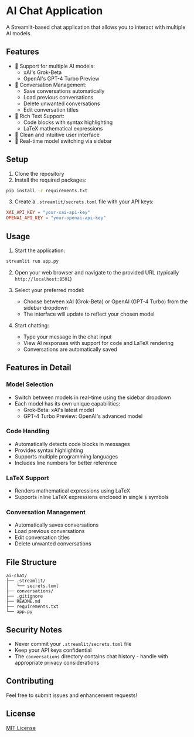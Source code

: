 # AI Chat Application

A Streamlit-based chat application that allows you to interact with multiple AI models.

## Features

- 🤖 Support for multiple AI models:
  - xAI's Grok-Beta
  - OpenAI's GPT-4 Turbo Preview
- 💬 Conversation Management:
  - Save conversations automatically
  - Load previous conversations
  - Delete unwanted conversations
  - Edit conversation titles
- 📝 Rich Text Support:
  - Code blocks with syntax highlighting
  - LaTeX mathematical expressions
- 🎨 Clean and intuitive user interface
- 🔄 Real-time model switching via sidebar

## Setup

1. Clone the repository
2. Install the required packages:
```bash
pip install -r requirements.txt
```

3. Create a `.streamlit/secrets.toml` file with your API keys:
```toml
XAI_API_KEY = "your-xai-api-key"
OPENAI_API_KEY = "your-openai-api-key"
```

## Usage

1. Start the application:
```bash
streamlit run app.py
```

2. Open your web browser and navigate to the provided URL (typically `http://localhost:8501`)

3. Select your preferred model:
   - Choose between xAI (Grok-Beta) or OpenAI (GPT-4 Turbo) from the sidebar dropdown
   - The interface will update to reflect your chosen model

4. Start chatting:
   - Type your message in the chat input
   - View AI responses with support for code and LaTeX rendering
   - Conversations are automatically saved

## Features in Detail

### Model Selection
- Switch between models in real-time using the sidebar dropdown
- Each model has its own unique capabilities:
  - Grok-Beta: xAI's latest model
  - GPT-4 Turbo Preview: OpenAI's advanced model

### Code Handling
- Automatically detects code blocks in messages
- Provides syntax highlighting
- Supports multiple programming languages
- Includes line numbers for better reference

### LaTeX Support
- Renders mathematical expressions using LaTeX
- Supports inline LaTeX expressions enclosed in single `$` symbols

### Conversation Management
- Automatically saves conversations
- Load previous conversations
- Edit conversation titles
- Delete unwanted conversations

## File Structure
```
ai-chat/
├── .streamlit/
│   └── secrets.toml
├── conversations/
├── .gitignore
├── README.md
├── requirements.txt
└── app.py
```

## Security Notes

- Never commit your `.streamlit/secrets.toml` file
- Keep your API keys confidential
- The `conversations` directory contains chat history - handle with appropriate privacy considerations

## Contributing

Feel free to submit issues and enhancement requests!

## License

[MIT License](LICENSE)
